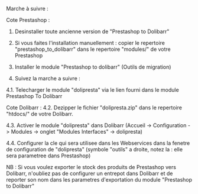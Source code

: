 Marche à suivre :

Cote Prestashop :
1. Desinstaller toute ancienne version de "Prestashop to Dolibarr"

2. Si vous faites l'installation manuellement : copier le repertoire "prestashop_to_dolibarr" dans le repertoire "modules/" de votre Prestashop

3. Installer le module "Prestashop to dolibarr" (Outils de migration)

4. Suivez la marche a suivre :

4.1. Telecharger le module "dolipresta" via le lien fourni dans le module Prestashop To Dolibarr

Cote Dolibarr :
4.2. Dezipper le fichier "dolipresta.zip" dans le repertoire "htdocs/" de votre Dolibarr.

4.3. Activer le module "dolipresta" dans Dolibarr (Accueil -> Configuration -> Modules -> onglet "Modules Interfaces" -> dolipresta)

4.4. Configurer la cle qui sera utilisee dans les Webservices dans la fenetre de configuration de "dolipresta" (symbole "outils" a droite, notez la : elle sera parametree dans Prestashop)


NB : Si vous voulez exporter le stock des produits de Prestashop vers Dolibarr, n'oubliez pas de configurer un entrepot dans Dolibarr et de reporter son nom dans les parametres d'exportation du module "Prestashop to Dolibarr"